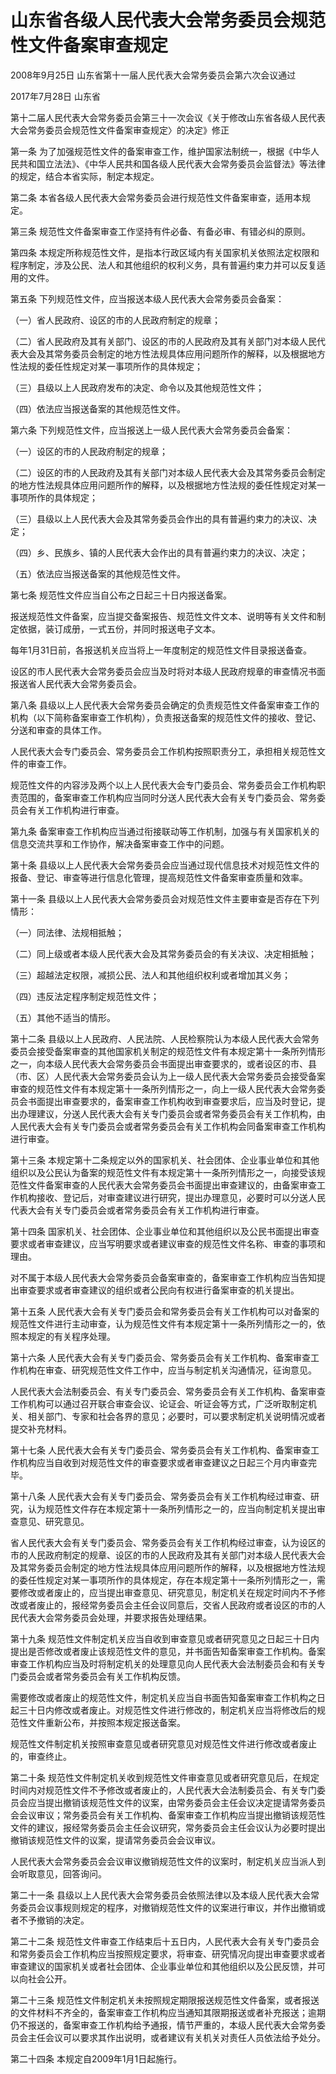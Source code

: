 # 山东省各级人民代表大会常务委员会规范性文件备案审查规定

2008年9月25日 山东省第十一届人民代表大会常务委员会第六次会议通过

2017年7月28日 山东省

第十二届人民代表大会常务委员会第三十一次会议《关于修改山东省各级人民代表大会常务委员会规范性文件备案审查规定〉的决定》修正



第一条 为了加强规范性文件的备案审查工作，维护国家法制统一，根据《中华人民共和国立法法》、《中华人民共和国各级人民代表大会常务委员会监督法》等法律的规定，结合本省实际，制定本规定。

第二条 本省各级人民代表大会常务委员会进行规范性文件备案审查，适用本规定。

第三条 规范性文件备案审查工作坚持有件必备、有备必审、有错必纠的原则。

第四条 本规定所称规范性文件，是指本行政区域内有关国家机关依照法定权限和程序制定，涉及公民、法人和其他组织的权利义务，具有普遍约束力并可以反复适用的文件。

第五条 下列规范性文件，应当报送本级人民代表大会常务委员会备案：

（一）省人民政府、设区的市的人民政府制定的规章；

（二）省人民政府及其有关部门、设区的市的人民政府及其有关部门对本级人民代表大会及其常务委员会制定的地方性法规具体应用问题所作的解释，以及根据地方性法规的委任性规定对某一事项所作的具体规定；

（三）县级以上人民政府发布的决定、命令以及其他规范性文件；

（四）依法应当报送备案的其他规范性文件。

第六条 下列规范性文件，应当报送上一级人民代表大会常务委员会备案：

（一）设区的市的人民政府制定的规章；

（二）设区的市的人民政府及其有关部门对本级人民代表大会及其常务委员会制定的地方性法规具体应用问题所作的解释，以及根据地方性法规的委任性规定对某一事项所作的具体规定；

（三）县级以上人民代表大会及其常务委员会作出的具有普遍约束力的决议、决定；

（四）乡、民族乡、镇的人民代表大会作出的具有普遍约束力的决议、决定；

（五）依法应当报送备案的其他规范性文件。

第七条 规范性文件应当自公布之日起三十日内报送备案。

报送规范性文件备案，应当提交备案报告、规范性文件文本、说明等有关文件和制定依据，装订成册，一式五份，并同时报送电子文本。

每年1月31日前，各报送机关应当将上一年度制定的规范性文件目录报送备查。

设区的市人民代表大会常务委员会应当及时将对本级人民政府规章的审查情况书面报送省人民代表大会常务委员会。

第八条 县级以上人民代表大会常务委员会确定的负责规范性文件备案审查工作的机构（以下简称备案审查工作机构），负责报送备案的规范性文件的接收、登记、分送和审查的具体工作。

人民代表大会专门委员会、常务委员会工作机构按照职责分工，承担相关规范性文件的审查工作。

规范性文件的内容涉及两个以上人民代表大会专门委员会、常务委员会工作机构职责范围的，备案审查工作机构应当同时分送人民代表大会有关专门委员会、常务委员会有关工作机构进行审查。

第九条 备案审查工作机构应当通过衔接联动等工作机制，加强与有关国家机关的信息交流共享和工作协作，解决备案审查工作中的问题。

第十条 县级以上人民代表大会常务委员会应当通过现代信息技术对规范性文件的报备、登记、审查等进行信息化管理，提高规范性文件备案审查质量和效率。

第十一条 县级以上人民代表大会常务委员会对规范性文件主要审查是否存在下列情形：

（一）同法律、法规相抵触；

（二）同上级或者本级人民代表大会及其常务委员会的有关决议、决定相抵触；

（三）超越法定权限，减损公民、法人和其他组织权利或者增加其义务；

（四）违反法定程序制定规范性文件；

（五）其他不适当的情形。

第十二条 县级以上人民政府、人民法院、人民检察院认为本级人民代表大会常务委员会接受备案审查的其他国家机关制定的规范性文件有本规定第十一条所列情形之一，向本级人民代表大会常务委员会书面提出审查要求的，或者设区的市、县（市、区）人民代表大会常务委员会认为上一级人民代表大会常务委员会接受备案审查的规范性文件有本规定第十一条所列情形之一，向上一级人民代表大会常务委员会书面提出审查要求的，备案审查工作机构收到审查要求后，应当及时登记，提出办理建议，分送人民代表大会有关专门委员会或者常务委员会有关工作机构，由人民代表大会有关专门委员会或者常务委员会有关工作机构会同备案审查工作机构进行审查。

第十三条 本规定第十二条规定以外的国家机关、社会团体、企业事业单位和其他组织以及公民认为备案的规范性文件有本规定第十一条所列情形之一，向接受该规范性文件备案审查的人民代表大会常务委员会书面提出审查建议的，由备案审查工作机构接收、登记后，对审查建议进行研究，提出办理意见，必要时可以分送人民代表大会有关专门委员会或者常务委员会有关工作机构进行审查。

第十四条 国家机关、社会团体、企业事业单位和其他组织以及公民书面提出审查要求或者审查建议，应当写明要求或者建议审查的规范性文件名称、审查的事项和理由。

对不属于本级人民代表大会常务委员会备案审查的，备案审查工作机构应当告知提出审查要求或者审查建议的组织或者公民向有权进行备案审查的机关提出。

第十五条 人民代表大会有关专门委员会和常务委员会有关工作机构可以对备案的规范性文件进行主动审查，认为规范性文件有本规定第十一条所列情形之一的，依照本规定的有关程序处理。

第十六条 人民代表大会有关专门委员会、常务委员会有关工作机构、备案审查工作机构在审查、研究规范性文件工作中，应当与制定机关沟通情况，征询意见。

人民代表大会法制委员会、有关专门委员会、常务委员会有关工作机构、备案审查工作机构可以通过召开联合审查会议、论证会、听证会等方式，广泛听取制定机关、相关部门、专家和社会各界的意见；必要时，可以要求制定机关说明情况或者提交补充材料。

第十七条 人民代表大会有关专门委员会、常务委员会有关工作机构、备案审查工作机构应当自收到对规范性文件的审查要求或者审查建议之日起三个月内审查完毕。

第十八条 人民代表大会有关专门委员会、常务委员会有关工作机构经过审查、研究，认为规范性文件存在本规定第十一条所列情形之一的，应当向制定机关提出审查意见、研究意见。

省人民代表大会有关专门委员会、常务委员会有关工作机构经过审查，认为设区的市的人民政府制定的规章、设区的市的人民政府及其有关部门对本级人民代表大会及其常务委员会制定的地方性法规具体应用问题所作的解释，以及根据地方性法规的委任性规定对某一事项所作的具体规定，存在本规定第十一条所列情形之一，需要修改或者废止的，应当提出审查意见、研究意见，制定机关在规定时间内不予修改或者废止的，报经常务委员会主任会议同意后，交省人民政府或者设区的市的人民代表大会常务委员会处理，并要求报告处理结果。

第十九条 规范性文件制定机关应当自收到审查意见或者研究意见之日起三十日内提出是否修改或者废止该规范性文件的意见，并书面告知备案审查工作机构。备案审查工作机构应当及时将制定机关的处理意见向人民代表大会法制委员会和有关专门委员会或者常务委员会有关工作机构反馈。

需要修改或者废止的规范性文件，制定机关应当自书面告知备案审查工作机构之日起三十日内修改或者废止。对规范性文件进行修改的，制定机关应当将修改后的规范性文件重新公布，并按照本规定报送备案。

规范性文件制定机关按照审查意见或者研究意见对规范性文件进行修改或者废止的，审查终止。

第二十条 规范性文件制定机关收到规范性文件审查意见或者研究意见后，在规定时间内对规范性文件不予修改或者废止的，人民代表大会法制委员会、有关专门委员会应当提出撤销该规范性文件的议案，由常务委员会主任会议决定提请常务委员会会议审议；常务委员会有关工作机构、备案审查工作机构应当提出撤销该规范性文件的建议，报经常务委员会主任会议研究，常务委员会主任会议认为必要时提出撤销该规范性文件的议案，提请常务委员会会议审议。

人民代表大会常务委员会会议审议撤销规范性文件的议案时，制定机关应当派人到会听取意见，回答询问。

第二十一条 县级以上人民代表大会常务委员会依照法律以及本级人民代表大会常务委员会议事规则规定的程序，对撤销规范性文件的议案进行审议，并作出撤销或者不予撤销的决定。

第二十二条 规范性文件审查工作结束后十五日内，人民代表大会有关专门委员会和常务委员会工作机构应当按照规定要求，将审查、研究情况向提出审查要求或者审查建议的国家机关或者社会团体、企业事业单位和其他组织以及公民反馈，并可以向社会公开。

第二十三条 规范性文件制定机关未按照规定期限报送规范性文件备案，或者报送的文件材料不齐全的，备案审查工作机构应当通知其限期报送或者补充报送；逾期仍不报送的，备案审查工作机构给予通报，情节严重的，本级人民代表大会常务委员会主任会议可以要求其作出说明，或者建议有关机关对责任人员依法给予处分。

第二十四条 本规定自2009年1月1日起施行。